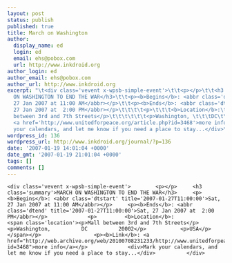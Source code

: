 ```yaml
---
layout: post
status: publish
published: true
title: March on Washington
author:
  display_name: ed
  login: ed
  email: ehs@pobox.com
  url: http://www.inkdroid.org
author_login: ed
author_email: ehs@pobox.com
author_url: http://www.inkdroid.org
excerpt: "\t<div class='vevent x-wpsb-simple-event'>\t\t<p></p>\t\t<h3 class='summary'>MARCH
  ON WASHINGTON TO END THE WAR</h3>\t\t<p><b>Begins</b>: <abbr class='dtstart' title='2007-01-27T11:00:00'>Sat,
  27 Jan 2007 at 11:00 AM</abbr></p>\t\t<p><b>Ends</b>: <abbr class='dtend' title='2007-01-27T11:00:00'>Sat,
  27 Jan 2007 at  2:00 PM</abbr></p>\t\t\t\t<p>\t\t\t<b>Location</b>:\t\t\t<span class='location'><p>Mall
  between 3rd and 7th Streets</p>\t\t\t\t\t\t<p>Washington, \t\t\tDC\t\t\t20002</p>\t\t\t<p>USA</p>\t\t</span></p>\t\t\t\t\t<p><b>Link</b>:
  <a href='http://www.unitedforpeace.org/article.php?id=3468'>more info</a></p>\t\t\t\t<div>Mark
  your calendars, and let me know if you need a place to stay...</div>\t\t\t</div>"
wordpress_id: 136
wordpress_url: http://www.inkdroid.org/journal/?p=136
date: '2007-01-19 14:01:04 +0000'
date_gmt: '2007-01-19 21:01:04 +0000'
tags: []
comments: []
---
```


<pre><code>&lt;div class='vevent x-wpsb-simple-event'&gt;        &lt;p&gt;&lt;/p&gt;     &lt;h3 class='summary'&gt;MARCH ON WASHINGTON TO END THE WAR&lt;/h3&gt;     &lt;p&gt;&lt;b&gt;Begins&lt;/b&gt;: &lt;abbr class='dtstart' title='2007-01-27T11:00:00'&gt;Sat, 27 Jan 2007 at 11:00 AM&lt;/abbr&gt;&lt;/p&gt;     &lt;p&gt;&lt;b&gt;Ends&lt;/b&gt;: &lt;abbr class='dtend' title='2007-01-27T11:00:00'&gt;Sat, 27 Jan 2007 at  2:00 PM&lt;/abbr&gt;&lt;/p&gt;             &lt;p&gt;         &lt;b&gt;Location&lt;/b&gt;:            &lt;span class='location'&gt;&lt;p&gt;Mall between 3rd and 7th Streets&lt;/p&gt;                      &lt;p&gt;Washington,          DC          20002&lt;/p&gt;           &lt;p&gt;USA&lt;/p&gt;      &lt;/span&gt;&lt;/p&gt;                 &lt;p&gt;&lt;b&gt;Link&lt;/b&gt;: &lt;a href="http://web.archive.org/web/20100708231233/http://www.unitedforpeace.org/article.php?id=3468"&gt;more info&lt;/a&gt;&lt;/p&gt;             &lt;div&gt;Mark your calendars, and let me know if you need a place to stay...&lt;/div&gt;          &lt;/div&gt;
</code></pre>
<p><script type="application/x-subnode; charset=utf-8"><br />
       <!-- the following is structured blog data for machine readers. --><br />
       <subnode xmlns:data-view="http://www.w3.org/2003/g/data-view#" data-view:transformation="http://structuredblogging.org/subnode-to-rdf-interpreter.xsl" xmlns="http://www.structuredblogging.org/xmlns#subnode"><br />
            <xml-structured-blog-entry xmlns="http://www.structuredblogging.org/xmlns"><br />
                <generator id="wpsb-1" type="x-wpsb-post" version="1"/><event type="event/generic"><name>MARCH ON WASHINGTON TO END THE WAR</name><location address="Mall between 3rd and 7th Streets" city="Washington" state="DC" postcode="20002" country="USA"/><description>Mark your calendars, and let me know if you need a place to stay...</description>
<link url="http://www.unitedforpeace.org/article.php?id=3468">more info</link><begins>2007-01-27T11:00:00</begins><ends>2007-01-27T14:00:00</ends></event><br />
            </xml-structured-blog-entry><br />
       </subnode><br />
       </script></p>
